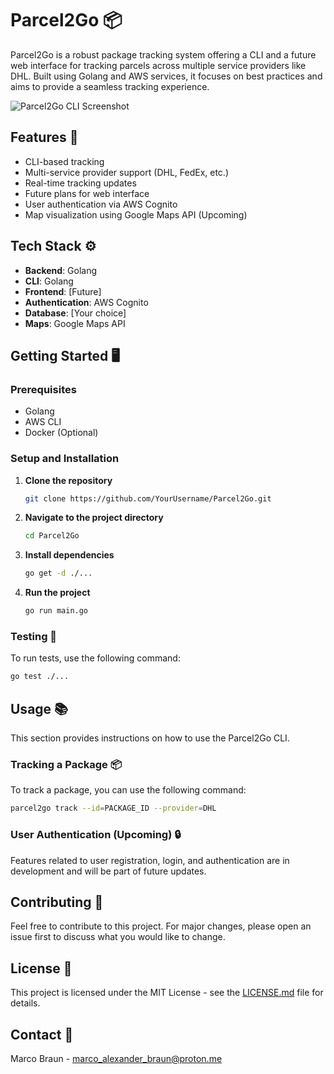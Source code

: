 # Parcel2Go 📦

Parcel2Go is a robust package tracking system offering a CLI and a future web interface for tracking parcels across multiple service providers like DHL. Built using Golang and AWS services, it focuses on best practices and aims to provide a seamless tracking experience.

![Parcel2Go CLI Screenshot](screenshot.png)  <!-- Replace with actual screenshot -->

## Features 🚀

- CLI-based tracking
- Multi-service provider support (DHL, FedEx, etc.)
- Real-time tracking updates
- Future plans for web interface
- User authentication via AWS Cognito
- Map visualization using Google Maps API (Upcoming)

## Tech Stack ⚙️

- **Backend**: Golang
- **CLI**: Golang
- **Frontend**: [Future]
- **Authentication**: AWS Cognito
- **Database**: [Your choice]
- **Maps**: Google Maps API

## Getting Started 🖥

### Prerequisites

- Golang
- AWS CLI
- Docker (Optional)

### Setup and Installation

1. **Clone the repository**
    ```bash
    git clone https://github.com/YourUsername/Parcel2Go.git
    ```

2. **Navigate to the project directory**
    ```bash
    cd Parcel2Go
    ```

3. **Install dependencies**
    ```bash
    go get -d ./...
    ```

4. **Run the project**
    ```bash
    go run main.go
    ```

### Testing 🧪

To run tests, use the following command:

```bash
go test ./...
```

## Usage 📚

This section provides instructions on how to use the Parcel2Go CLI.

### Tracking a Package 📦

To track a package, you can use the following command:

```bash
parcel2go track --id=PACKAGE_ID --provider=DHL
```

### User Authentication (Upcoming) 🔒

Features related to user registration, login, and authentication are in development and will be part of future updates.

## Contributing 🤝

Feel free to contribute to this project. For major changes, please open an issue first to discuss what you would like to change.

## License 📜

This project is licensed under the MIT License - see the [LICENSE.md](LICENSE.md) file for details.

## Contact 💌

Marco Braun - [marco_alexander_braun@proton.me](mailto:marco_alexander_braun@proton.me)
